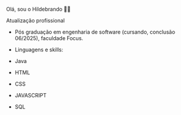 Olá, sou o Hildebrando 👋🏾

Atualização profissional

- Pós graduação em engenharia de software (cursando, conclusão 06/2025), faculdade Focus.

- Linguagens e skills:
- Java
- HTML
- CSS
- JAVASCRIPT
- SQL

  
